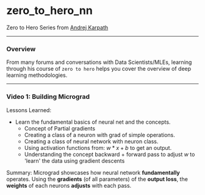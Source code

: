 # zero_to_hero_nn
Zero to Hero Series from [Andrej Karpath](https://www.youtube.com/playlist?list=PLAqhIrjkxbuWI23v9cThsA9GvCAUhRvKZ)
***
### Overview
From many forums and conversations with Data Scientists/MLEs, learning through his course of `zero to hero` helps you cover the overview of deep learning methodologies.
***

### Video 1: Building Micrograd
Lessons Learned:
- Learn the fundamental basics of neural net and the concepts.
    - Concept of Partial gradients
    - Creating a class of a neuron with grad of simple operations.
    - Creating a class of neural network with neuron class.
    - Using activation functions from: $w*x + b$ to get an output.
    - Understanding the concept backward + forward pass to adjust $w$ to 'learn' the data using gradient descents

Summary: Micrograd showcases how neural network **fundamentally** operates. Using the **gradients** (of all parameters) of the **output loss**, the **weights** of each neurons **adjusts** with each pass.